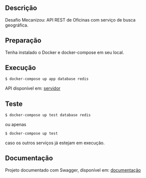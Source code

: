 ## Descrição

Desafio Mecanizou: API REST de Oficinas com serviço de busca geográfica.

## Preparação

Tenha instalado o Docker e docker-compose em seu local.

## Execução

```bash
$ docker-compose up app database redis
```

API disponível em: [servidor](http://localhost:3000/workshops)

## Teste

```bash
$ docker-compose up test database redis
```
ou apenas
```bash
$ docker-compose up test
```
caso os outros serviços já estejam em execução.

## Documentação

Projeto documentado com Swagger, disponível em: [documentação](http://localhost:3000/api)